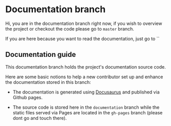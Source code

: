 # Documentation branch
Hi, you are in the documentation branch right now, if you wish to overview the project or checkout the code please go to `master` branch.  

If you are here because you want to read the documentation, just go to ``


## Documentation guide
This documentation branch holds the project's documentation source code.

Here are some basic notions to help a new contributor set up and enhance the documentation stored in this branch:

- The documentation is generated using [Docusaurus](https://docusaurus.io/) and published via Github pages. 

- The source code is stored here in the `documentation` branch while the static files served via Pages are located in the `gh-pages` branch (please dont go and touch there).


